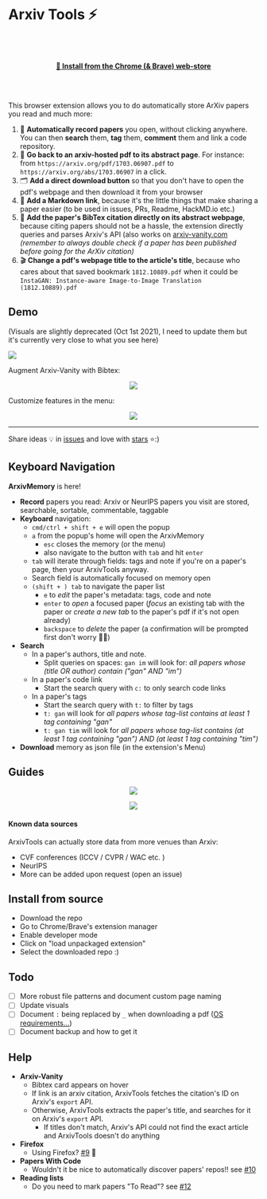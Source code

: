 # Arxiv Tools ⚡

<br/><br/>

<p align="center">
    <a href="https://chrome.google.com/webstore/detail/arxivtools/hmebhknlgddhfbbdhgplnillngljgmdi?authuser=1&hl=fr">
        <strong>
            🏪 Install from the Chrome (& Brave) web-store
        </strong>
    </a>
</p>

<br/><br/>

This browser extension allows you to do automatically store ArXiv papers you read and much more:

1. 🏬 **Automatically record papers** you open, without clicking anywhere. You can then **search** them, **tag** them, **comment** them and link a code repository.
2. 📄 **Go back to an arxiv-hosted pdf to its abstract page**. For instance: from `https://arxiv.org/pdf/1703.06907.pdf` to `https://arxiv.org/abs/1703.06907` in a click.
3. 🗂 **Add a direct download button** so that you don't have to open the pdf's webpage and then download it from your browser
4. 🔗 **Add a Markdown link**, because it's the little things that make sharing a paper easier (to be used in issues, PRs, Readme, HackMD.io etc.)
5. 🎫 **Add the paper's BibTex citation directly on its abstract webpage**, because citing papers should not be a hassle, the extension directly queries and parses Arxiv's API (also works on [arxiv-vanity.com](https://arxiv-vanity.com) *(remember to always double check if a paper has been published before going for the ArXiv citation)*
6. 🎬 **Change a pdf's webpage title to the article's title**, because who cares about that saved bookmark `1812.10889.pdf` when it could be `InstaGAN: Instance-aware Image-to-Image Translation (1812.10889).pdf`

## Demo

(Visuals are slightly deprecated (Oct 1st 2021), I need to update them but it's currently very close to what you see here)

![](https://github.com/vict0rsch/ArxivTools/blob/master/extra/imgs/d2.gif?raw=true)

Augment Arxiv-Vanity with Bibtex:

<p align="center">
<img src="https://github.com/vict0rsch/ArxivTools/blob/master/extra/imgs/v.png?raw=true">
</p>

Customize features in the menu:

<p align="center">
<img src="https://github.com/vict0rsch/ArxivTools/blob/master/extra/imgs/m.png?raw=true">
</p>

---

Share ideas 💡 in [issues](https://github.com/vict0rsch/ArxivTools/issues) and love with [stars](https://github.com/vict0rsch/ArxivTools/stargazers) ⭐️:)

## Keyboard Navigation

**ArxivMemory** is here!

* **Record** papers you read: Arxiv or NeurIPS papers you visit are stored, searchable, sortable, commentable, taggable
* **Keyboard** navigation:
  * `cmd/ctrl + shift + e` will open the popup
  * `a` from the popup's home will open the ArxivMemory
    * `esc` closes the memory (or the menu)
    * also navigate to the button with `tab` and hit `enter`
  * `tab` will iterate through fields: tags and note if you're on a paper's page, then your ArxivTools anyway.
  * Search field is automatically focused on memory open
  * `(shift + ) tab` to navigate the paper list
    * `e` to _edit_ the paper's metadata: tags, code and note
    * `enter` to _open_ a focused paper (*focus* an existing tab with the paper or *create a new tab* to the paper's pdf if it's not open already)
    * `backspace` to _delete_ the paper (a confirmation will be prompted first don't worry 👮‍♀️)
* **Search**
  * In a paper's authors, title and note.
    * Split queries on spaces: `gan im` will look for: _all papers whose (title OR author) contain ("gan" AND "im")_
  * In a paper's code link
    * Start the search query with `c:` to only search code links
  * In a paper's tags
    * Start the search query with `t:` to filter by tags
    * `t: gan` will look for _all papers whose tag-list contains at least 1 tag containing "gan"_
    * `t: gan tim` will look for _all papers whose tag-list contains (at least 1 tag containing "gan") AND (at least 1 tag containing "tim")_
* **Download** memory as json file (in the extension's Menu)

## Guides

<p align="center">
<img src="https://github.com/vict0rsch/ArxivTools/blob/master/extra/imgs/guide-arrows.png?raw=true">
</p>

<p align="center">
<img src="https://github.com/vict0rsch/ArxivTools/blob/master/extra/imgs/guide-memory.png?raw=true">
</p>

#### Known data sources

ArxivTools can actually store data from more venues than Arxiv:

* CVF conferences (ICCV / CVPR / WAC etc. )
* NeurIPS
* More can be added upon request (open an issue)

## Install from source

* Download the repo
* Go to Chrome/Brave's extension manager
* Enable developer mode
* Click on "load unpackaged extension"
* Select the downloaded repo :)

## Todo

* [ ] More robust file patterns and document custom page naming
* [ ] Update visuals
* [ ] Document `:` being replaced by `_` when downloading a pdf ([OS requirements...](https://stackoverflow.com/questions/30960190/problematic-characters-for-filename-in-chrome-downloads-download))
* [ ] Document backup and how to get it

## Help

* **Arxiv-Vanity**
  * Bibtex card appears on hover
  * If link is an arxiv citation, ArxivTools fetches the citation's ID on Arxiv's `export` API.
  * Otherwise, ArxivTools extracts the paper's title, and searches for it on Arxiv's `export` API.
    * If titles don't match, Arxiv's API could not find the exact article and ArxivTools doesn't do anything
* **Firefox**
  * Using Firefox? [#9](https://github.com/vict0rsch/ArxivTools/issues/9) 🚁
* **Papers With Code**
  * Wouldn't it be nice to automatically discover papers' repos!! see [#10](https://github.com/vict0rsch/ArxivTools/issues/10)
* **Reading lists**
  * Do you need to mark papers "To Read"? see [#12](https://github.com/vict0rsch/ArxivTools/issues/12)
